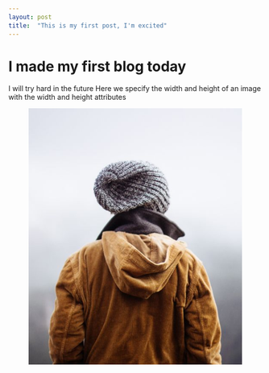 ```yaml
---
layout: post
title:  "This is my first post, I'm excited"
---
```

# I made my first blog today
I will try hard in the future
Here we specify the width and height of an image with the width and height attributes
<figure>
    <img src="img_girl.jpg">
</figure>


